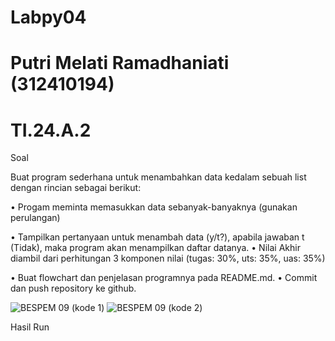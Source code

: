 # Labpy04
# Putri Melati Ramadhaniati (312410194)
# TI.24.A.2

Soal

Buat program sederhana untuk menambahkan data kedalam sebuah
list dengan rincian sebagai berikut:

• Progam meminta memasukkan data sebanyak-banyaknya (gunakan
perulangan)

• Tampilkan pertanyaan untuk menambah data (y/t?), apabila jawaban
t (Tidak), maka program akan menampilkan daftar datanya. • Nilai Akhir diambil dari perhitungan 3 komponen nilai (tugas: 30%,
uts: 35%, uas: 35%)

• Buat flowchart dan penjelasan programnya pada README.md. • Commit dan push repository ke github.

![BESPEM 09 (kode 1)](https://github.com/user-attachments/assets/a8932eb2-74aa-45b1-b116-839452d551ab)
![BESPEM 09 (kode 2)](https://github.com/user-attachments/assets/70de1c86-80cf-49f3-be09-61c5d4ad4b8f)

Hasil Run


